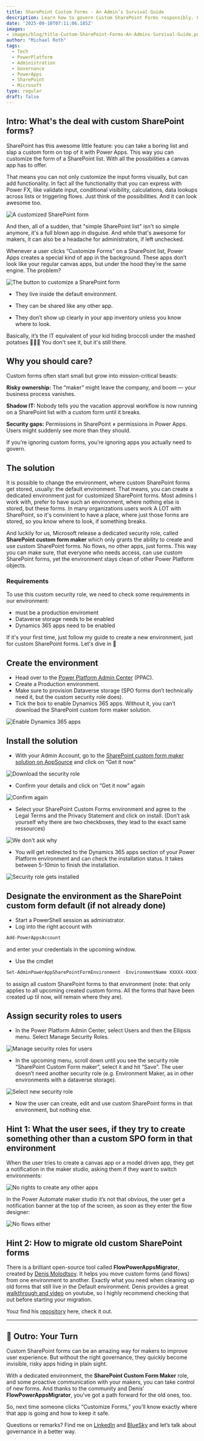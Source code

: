 ```yaml
---
title: SharePoint Custom Forms - An Admin’s Survival Guide
description: Learn how to govern Custom SharePoint Forms responsibly. From environment strategy to migrating old forms with FlowPowerAppsMigrator.
date: '2025-09-10T07:11:06.185Z'
images: 
- images/blog/title-Custom-SharePoint-Forms-An-Admins-Survival-Guide.png
author: "Michael Roth"
tags:
  - Tech
  - PowerPlatform
  - Administration
  - Governance
  - PowerApps
  - SharePoint
  - Microsoft
type: regular
draft: false
---
```


## Intro: What's the deal with custom SharePoint forms?

SharePoint has this awesome little feature: you can take a boring list and slap a custom form on top of it with Power Apps. This way you can customize the form of a SharePoint list. With all the possibilities a canvas app has to offer. 

That means you can not only customize the input forms visually, but can add functionality. In fact all the functionality that you can express with Power FX, like validate input, conditional visibility, calculations, data lookups across lists or triggering flows. Just think of the possibilities. And it can look awesome too. 

![A customized SharePoint form](/images/CustomSharePointForms_11.jpg)

And then, all of a sudden, that "simple SharePoint list" isn't so simple anymore, it's a full blown app in disguise. And while that's awesome for makers, it can also be a headache for administrators, if left unchecked.

Whenever a user clicks “Customize Forms” on a SharePoint list, Power Apps creates a special kind of app in the background. These apps don’t look like your regular canvas apps, but under the hood they’re the same engine. The problem?

![The button to customize a SharePoint form](/images/CustomSharePointForms_1.jpg)

- They live inside the default environment.

- They can be shared like any other app.

- They don’t show up clearly in your app inventory unless you know where to look.

Basically, it’s the IT equivalent of your kid hiding broccoli under the mashed potatoes 🥦🤷‍♂️ You don't see it, but it's still there.

## Why you should care?

Custom forms often start small but grow into mission-critical beasts:

**Risky ownership:** The “maker” might leave the company, and boom — your business process vanishes.

**Shadow IT:** Nobody tells you the vacation approval workflow is now running on a SharePoint list with a custom form until it breaks.

**Security gaps:** Permissions in SharePoint ≠ permissions in Power Apps. Users might suddenly see more than they should.

If you’re ignoring custom forms, you’re ignoring apps you actually need to govern.

## The solution

It is possible to change the environment, where custom SharePoint forms get stored, usually: the default environment. That means, you can create a dedicated environment just for customized SharePoint forms. Most admins I work with, prefer to have such an environment, where nothing else is stored, but these forms. In many organizations users work A LOT with SharePoint, so it's convinient to have a place, where just those forms are stored, so you know where to look, if something breaks.

And luckily for us, Microsoft release a dedicated security role, called **SharePoint custom form maker** which only grants the ability to create and use custom SharePoint forms. No flows, no other apps, just forms. 
This way you can make sure, that everyone who needs access, can use custom SharePoint forms, yet the environment stays clean of other Power Platform objects.

### Requirements 

To use this custom security role, we need to check some requirements in our environment:
- must be a production enviroment
- Dataverse storage needs to be enabled
- Dynamics 365 apps need to be enabled

If it's your first time, just follow my guide to create a new environment, just for custom SharePoint forms. Let's dive in 🤿

## Create the environment

-	Head over to the [Power Platform Admin Center](aka.ms/ppac) (PPAC).
-	Create a Production environment.
-	Make sure to provision Dataverse storage (SPO forms don’t technically need it, but the custom security role does).
-	Tick the box to enable Dynamics 365 apps. Without it, you can’t download  the SharePoint custom form maker solution.

![Enable Dynamics 365 apps](/images/CustomSharePointForms_2.jpg)

## Install the solution

-	With your Admin Account, go to the [SharePoint custom form maker solution on AppSource](https://appsource.microsoft.com/product/dynamics-365/mscrm.sharepointcustomformmaker) and click on “Get it now”

![Download the security role](/images/CustomSharePointForms_3.jpg)

-	Confirm your details and click on “Get it now” again

![Confirm again](/images/CustomSharePointForms_4.jpg)

-	Select your SharePoint Custom Forms environment and agree to the Legal Terms and the Privacy Statement and click on install. 
(Don’t ask yourself why there are two checkboxes, they lead to the exact same ressources)

![We don't ask why](/images/CustomSharePointForms_5.jpg)

-	You will get redirected to the Dynamics 365 apps section of your Power Platform environment and can check the installation status. It takes between 5-10min to finish the installation.

![Security role gets installed](/images/CustomSharePointForms_6.jpg)

## Designate the environment as the SharePoint custom form default (if not already done)

-	Start a PowerShell session as administrator.
-	Log into the right account with 
```powershell
Add-PowerAppsAccount
```
 and enter your credentials in the upcoming window.
-	Use the cmdlet 
```powershell
Set-AdminPowerAppSharePointFormEnvironment -EnvironmentName XXXXX-XXXX-XXXX-XXXX-XXXXXXXXXXXX
```
 to assign all custom SharePoint forms to that environment (note: that only applies to all upcoming created custom forms. All the forms that have been created up til now, will remain where they are).  

## Assign security roles to users

-	In the Power Platform Admin Center, select Users and then the Ellipsis menu. Select Manage Security Roles. 

![Manage security roles for users](/images/CustomSharePointForms_7.jpg)

-	In the upcoming menu, scroll down until you see the security role “SharePoint Custom Form maker”, select it and hit “Save”. The user doesn’t need another security role (e.g. Environment Maker, as in other environments with a dataverse storage).

![Select new security role](/images/CustomSharePointForms_8.jpg)

-	Now the user can create, edit and use custom SharePoint forms in that environment, but nothing else.

## Hint 1: What the user sees, if they try to create something other than a custom SPO form in that environment

When the user tries to create a canvas app or a model driven app, they get a notification in the maker studio, asking them if they want to switch environments:

![No rights to create any other apps](/images/CustomSharePointForms_9.jpg)

In the Power Automate maker studio it’s not that obvious, the user get a notification banner at the top of the screen, as soon as they enter the flow designer:

![No flows either](/images/CustomSharePointForms_10.jpg)

## Hint 2: How to migrate old custom SharePoint forms  

There is a brilliant open-source tool called **FlowPowerAppsMigrator**, created by [Denis Molodtsov](https://github.com/Zerg00s). It helps you move custom forms (and flows) from one environment to another. Exactly what you need when cleaning up old forms that still live in the Default environment. Denis provides a great [walkthrough and video](https://www.youtube.com/watch?v=06io-y3pMKU&t=2s) on youtube, so I highly recommend checking that out before starting your migration.

Youz find his [repository](https://github.com/Zerg00s/FlowPowerAppsMigrator) here, check it out.

---

## 🧵 Outro: Your Turn  

Custom SharePoint forms can be an amazing way for makers to improve user experience. But without the right governance, they quickly become invisible, risky apps hiding in plain sight.  

With a dedicated environment, the **SharePoint Custom Form Maker** role, and some proactive communication with your makers, you can take control of new forms. And thanks to the community and Denis’ **FlowPowerAppsMigrator**, you’ve got a path forward for the old ones, too.  

So, next time someone clicks “Customize Forms,” you’ll know exactly where that app is going and how to keep it safe.  

Questions or remarks? Find me on [LinkedIn](https://www.linkedin.com/in/michaelroth42/) and [BlueSky](https://bsky.app/profile/michael42.bsky.social) and let’s talk about governance in a better way.
